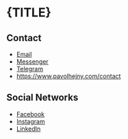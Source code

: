 # {TITLE}

## Contact

-   [Email](mailto:pavol@hejny.org)
-   [Messenger](https://m.me/hejny)
-   [Telegram](https://t.me/hejny)
-   https://www.pavolhejny.com/contact

## Social Networks

-   [Facebook](https://www.facebook.com/profile.php?id=61551015609140) <!-- <- TODO: Change to propper username in future -->
-   [Instagram](https://www.instagram.com/_1_2i_/)
-   [LinkedIn](https://www.linkedin.com/company/1-2i/)

<!-- TODO: Update -->
